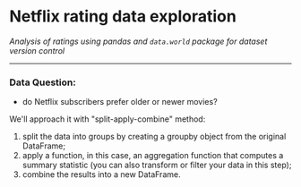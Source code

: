 # Netflix rating data exploration
*Analysis of ratings using pandas and `data.world` package for dataset version control*

---

### Data Question: 
- do Netflix subscribers prefer older or newer movies?

We'll approach it with "split-apply-combine" method:
1. split the data into groups by creating a groupby object from the original DataFrame;
2. apply a function, in this case, an aggregation function that computes a summary statistic (you can also transform or filter your data in this step);
3. combine the results into a new DataFrame.
